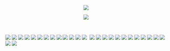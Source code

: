 <div align="center">

![](https://komarev.com/ghpvc/?username=fyosig&color=843651&label=“yeehaws”
)
  </div>
<p align="center"><img src="https://github.com/user-attachments/assets/e259c413-cbc3-4b9f-b2ce-9fafd0a3b99e">
<br> 
  <br>
  <br>

![](https://y2k.neocities.org/stamps/tumblr_pbl4whs7Xl1wlxvjlo4_100.png)
![](https://images-wixmp-ed30a86b8c4ca887773594c2.wixmp.com/f/b8e1738b-f255-42d0-aa82-2b6e95da3a11/daq81hi-d5300cc8-fbdc-4b4d-b193-1facaefba194.png/v1/fill/w_99,h_55,q_80,strp/i_wanted_to_make_a_stamp_by_rottendickcheese_daq81hi-fullview.jpg?token=eyJ0eXAiOiJKV1QiLCJhbGciOiJIUzI1NiJ9.eyJzdWIiOiJ1cm46YXBwOjdlMGQxODg5ODIyNjQzNzNhNWYwZDQxNWVhMGQyNmUwIiwiaXNzIjoidXJuOmFwcDo3ZTBkMTg4OTgyMjY0MzczYTVmMGQ0MTVlYTBkMjZlMCIsIm9iaiI6W1t7ImhlaWdodCI6Ijw9NTUiLCJwYXRoIjoiXC9mXC9iOGUxNzM4Yi1mMjU1LTQyZDAtYWE4Mi0yYjZlOTVkYTNhMTFcL2RhcTgxaGktZDUzMDBjYzgtZmJkYy00YjRkLWIxOTMtMWZhY2FlZmJhMTk0LnBuZyIsIndpZHRoIjoiPD05OSJ9XV0sImF1ZCI6WyJ1cm46c2VydmljZTppbWFnZS5vcGVyYXRpb25zIl19.N8u7qg9S5OEEiRf1IfqC3V-aKk5nbklkVMRh1cxMmvU)
![](https://wilardo.crd.co/assets/images/gallery08/f79c9aa8.png?v=d19c95ca)
![](https://wilardo.crd.co/assets/images/gallery13/d26817f6.png?v=d19c95ca)
![](https://wilardo.crd.co/assets/images/gallery13/32659efd.gif?v=d19c95ca)
![](https://64.media.tumblr.com/b3652befa10bab8603bd749069e9e3ed/tumblr_pc5eygFpKd1xyc4g9o1_100.jpg)
![](https://i.imgur.com/F5OM9vA.png)
![](https://i.imgur.com/QCOLd3T.gif)
![](https://external-media.spacehey.net/media/sKDcEXUqSnw5sdbvMBIdT6LnP_9FD5MpanE1dO3Gwm5U=/https://demomanwithafryingpan.neocities.org/Nu%20Stamps/even%20nuer/AH/d2ucyse-4c467fb7-7028-4410-b83a-e622b9088668.gif)
![](https://external-media.spacehey.net/media/sWLz5Gjk-zGfEvNjI9PPNANLZSXZYOigAkOJHndXtP5E=/https://64.media.tumblr.com/2b0d5307588aeb9beed3a059964ce119/71246e8c6899e182-95/s100x200/1f22643363c0bc4d92542ad9da864ecdd65db2a6.gifv)
![](https://files.catbox.moe/xqhyct.png)
![](https://files.catbox.moe/goayz2.png)
![](https://files.catbox.moe/6b9cx4.png) ![]()
![](https://files.catbox.moe/frwi2r.gif)
![](https://files.catbox.moe/3jq2w7.gif)
![](https://imagizer.imageshack.com/img924/570/9dOtYi.png)
![](https://imagizer.imageshack.com/img922/9324/PzbauN.png)
![](https://imagizer.imageshack.com/img922/9530/8C4nl1.png)
![](https://imagizer.imageshack.com/img923/839/7wGSV6.png)
![](https://imagizer.imageshack.com/img924/5852/hoDbsM.png)
![](https://imagizer.imageshack.com/img923/9184/pFLJtf.png)
![](https://imagizer.imageshack.com/img922/8499/zIvqx5.png)
![](https://imagizer.imageshack.com/img922/3896/Dq3jbo.png)
![](https://imagizer.imageshack.com/img922/907/skd8M2.png)
![](https://imagizer.imageshack.com/img923/1889/QbdLhX.png)
![](https://imagizer.imageshack.com/img924/6452/SwHvv8.png)
![](https://y2k.neocities.org/stamps/tumblr_pbl4whs7Xl1wlxvjlo7_100.gif)
